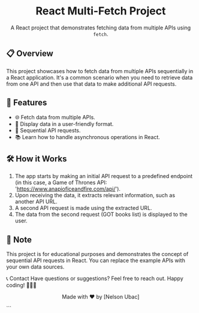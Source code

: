 <h1 align="center">React Multi-Fetch Project</h1>

<p align="center">
  A React project that demonstrates fetching data from multiple APIs using <code>fetch</code>.
</p>

## 📋 Overview

This project showcases how to fetch data from multiple APIs sequentially in a React application. It's a common scenario when you need to retrieve data from one API and then use that data to make additional API requests.

## 🚀 Features

- 🌐 Fetch data from multiple APIs.
- 📜 Display data in a user-friendly format.
- 🔄 Sequential API requests.
- 📚 Learn how to handle asynchronous operations in React.

## 🛠️ How it Works

1. The app starts by making an initial API request to a predefined endpoint (in this case, a Game of Thrones API: 'https://www.anapioficeandfire.com/api/').
2. Upon receiving the data, it extracts relevant information, such as another API URL.
3. A second API request is made using the extracted URL.
4. The data from the second request (GOT books list) is displayed to the user.

## 📝 Note
This project is for educational purposes and demonstrates the concept of sequential API requests in React. You can replace the example APIs with your own data sources.


📞 Contact
Have questions or suggestions? Feel free to reach out. Happy coding! 🚀👩‍💻

<p align="center">
  Made with ❤️ by [Nelson Ubac]
</p>
```